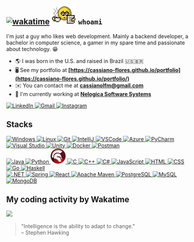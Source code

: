 ## [![wakatime](https://wakatime.com/badge/user/f166c2e8-78ea-420b-9b15-ced5f09f92f7.svg)](https://wakatime.com/@f166c2e8-78ea-420b-9b15-ced5f09f92f7) <img src="images/reading-newspaper-drinking-coffee.gif" alt="reading newspaper drinking coffee" width="66px" height="50px"> `whoami`

I'm just a guy who likes web development. Mainly a backend developer, a bachelor in computer science, a gamer in my spare time and passionate about technology. 😁

-   🌎 I was born in the U.S. and raised in Brazil 🇺🇸🇧🇷
-   🖥️ See my portfolio at **[https://cassiano-flores.github.io/portfolio](https://cassiano-flores.github.io/portfolio/)**
-   ✉️ You can contact me at **[cassianolfm@gmail.com](mailto:cassianolfm@gmail.com)**
-   🚀 I'm currently working at **[Nelogica Software Systems](https://www.nelogica.com.br/)**

<div>
  <a href="https://www.linkedin.com/in/cassiano-flores" target="_blank" rel="noreferrer">
    <img src="https://skillicons.dev/icons?i=linkedin" alt="LinkedIn">
  </a>
  <a href="mailto:cassianolfm@gmail.com" target="_blank">
    <img src="https://skillicons.dev/icons?i=gmail" alt="Gmail">
  </a>
  <a href="https://www.instagram.com/cassianoflm" target="_blank">
    <img src="https://skillicons.dev/icons?i=instagram" alt="Instagram">
  </a>
</div>

## Stacks

<div>
  <a href="https://www.microsoft.com/windows" target="_blank">
    <img src="https://skillicons.dev/icons?i=windows" alt="Windows">
  </a>
  <a href="https://www.linux.org/" target="_blank">
    <img src="https://skillicons.dev/icons?i=linux" alt="Linux">
  </a>
  <a href="https://git-scm.com/" target="_blank">
    <img src="https://skillicons.dev/icons?i=git" alt="Git">
  </a>
  <a href="https://www.jetbrains.com/idea/" target="_blank">
    <img src="https://skillicons.dev/icons?i=idea" alt="IntelliJ">
  </a>
  <a href="https://code.visualstudio.com/" target="_blank">
    <img src="https://skillicons.dev/icons?i=vscode" alt="VSCode">
  </a>
  <a href="https://azure.microsoft.com/" target="_blank">
    <img src="https://skillicons.dev/icons?i=azure" alt="Azure">
  </a>
  <a href="https://www.jetbrains.com/pycharm/" target="_blank">
    <img src="https://skillicons.dev/icons?i=pycharm" alt="PyCharm">
  </a>
  <a href="https://visualstudio.microsoft.com/" target="_blank">
    <img src="https://skillicons.dev/icons?i=visualstudio" alt="Visual Studio">
  </a>
  <a href="https://unity.com/" target="_blank">
    <img src="https://skillicons.dev/icons?i=unity" alt="Unity">
  </a>
  <a href="https://www.docker.com/" target="_blank">
    <img src="https://skillicons.dev/icons?i=docker" alt="Docker">
  </a>
  <a href="https://www.postman.com/" target="_blank">
    <img src="https://skillicons.dev/icons?i=postman" alt="Postman">
  </a>
</div>

<div>
  <a href="https://www.java.com/" target="_blank">
    <img src="https://skillicons.dev/icons?i=java" alt="Java">
  </a>
  <a href="https://www.python.org/" target="_blank">
    <img src="https://skillicons.dev/icons?i=python" alt="Python">
  </a>
  <a href="https://www.embarcadero.com/products/delphi" target="_blank">
    <img src="images/delphi.png" alt="Delphi" width="40" height="40">
  </a>
  <a href="https://www.geeksforgeeks.org/c-programming-language/" target="_blank">
    <img src="https://skillicons.dev/icons?i=c" alt="C">
  </a>
  <a href="https://www.geeksforgeeks.org/c-plus-plus/" target="_blank">
    <img src="https://skillicons.dev/icons?i=cpp" alt="C++">
  </a>
  <a href="https://learn.microsoft.com/dotnet/csharp/" target="_blank">
    <img src="https://skillicons.dev/icons?i=cs" alt="C#">
  </a>
  <a href="https://developer.mozilla.org/docs/Web/JavaScript" target="_blank">
    <img src="https://skillicons.dev/icons?i=javascript" alt="JavaScript">
  </a>
  <a href="https://developer.mozilla.org/docs/Web/HTML" target="_blank">
    <img src="https://skillicons.dev/icons?i=html" alt="HTML">
  </a>
  <a href="https://developer.mozilla.org/docs/Web/CSS" target="_blank">
    <img src="https://skillicons.dev/icons?i=css" alt="CSS">
  </a>
  <a href="https://go.dev/" target="_blank">
    <img src="https://skillicons.dev/icons?i=go" alt="Go">
  </a>
  <a href="https://www.haskell.org/" target="_blank">
    <img src="https://skillicons.dev/icons?i=haskell" alt="Haskell">
  </a>
</div>

<div>  
  <a href="https://dotnet.microsoft.com/" target="_blank">
    <img src="https://skillicons.dev/icons?i=dotnet" alt=".NET">
  </a>
  <a href="https://spring.io/" target="_blank">
    <img src="https://skillicons.dev/icons?i=spring" alt="Spring">
  </a>
  <a href="https://react.dev/" target="_blank">
    <img src="https://skillicons.dev/icons?i=react" alt="React">
  </a>
  <a href="https://maven.apache.org/" target="_blank">
    <img src="https://skillicons.dev/icons?i=maven" alt="Apache Maven">
  </a>
  <a href="https://www.postgresql.org/" target="_blank">
    <img src="https://skillicons.dev/icons?i=postgres" alt="PostgreSQL">
  </a>
  <a href="https://www.mysql.com/" target="_blank">
    <img src="https://skillicons.dev/icons?i=mysql" alt="MySQL">
  </a>
  <a href="https://www.mongodb.com/" target="_blank">
    <img src="https://skillicons.dev/icons?i=mongodb" alt="MongoDB">
  </a>
</div>

## My coding activity by Wakatime

![](https://wakatime.com/share/@cassiano_flores/495a83b8-8af1-4f0f-8445-fa834dcba7e1.svg)

<div>
  <blockquote>
    "Intelligence is the ability to adapt to change."
    <br />
    – Stephen Hawking
  </blockquote>
</div>
